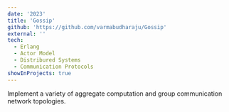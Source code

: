 ```yaml
---
date: '2023'
title: 'Gossip'
github: 'https://github.com/varmabudharaju/Gossip'
external: ''
tech:
  - Erlang
  - Actor Model
  - Distribured Systems
  - Communication Protocols
showInProjects: true
---
```


Implement a variety of aggregate computation and group communication network topologies.
